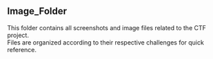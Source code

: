## Image_Folder

This folder contains all screenshots and image files related to the CTF project.  
Files are organized according to their respective challenges for quick reference.

